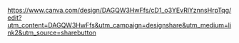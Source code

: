 https://www.canva.com/design/DAGQW3HwFfs/cD1_o3YEvRlYznnsHrpTqg/edit?utm_content=DAGQW3HwFfs&utm_campaign=designshare&utm_medium=link2&utm_source=sharebutton
